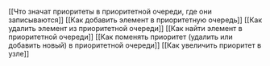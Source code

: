 [[Что значат приоритеты в приоритетной очереди, где они записываются]]
[[Как добавить элемент в приоритетную очередь]]
[[Как удалить элемент из приоритетной очереди]]
[[Как найти элемент в приоритетной очереди]]
[[Как поменять приоритет (удалить или добавить новый) в приоритетной очереди]]
[[Как увеличить приоритет в узле]]
